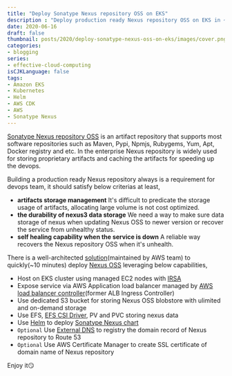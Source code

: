 ```yaml
---
title: "Deploy Sonatype Nexus repository OSS on EKS"
description : "Deploy production ready Nexus repository OSS on EKS in ~10 minutes"
date: 2020-06-16
draft: false
thumbnail: posts/2020/deploy-sonatype-nexus-oss-on-eks/images/cover.png
categories:
- blogging
series:
- effective-cloud-computing
isCJKLanguage: false
tags:
- Amazon EKS
- Kubernetes
- Helm
- AWS CDK
- AWS
- Sonatype Nexus
---
```


[Sonatype Nexus repository OSS][neuxs-oss] is an artifact repository that supports most software repositories such as Maven, Pypi, Npmjs, Rubygems, Yum, Apt, Docker registry and etc. In the enterprise Nexus repository is widely used for storing proprietary artifacts and caching the artifacts for speeding up the devops.

<!--more-->

Building a production ready Nexus repository always is a requirement for devops team, it should satisfy below criterias at least,

- **artifacts storage management** It's difficult to predicate the storage usage of artifacts, allocating large volume is not cost optimized.
- **the durability of nexus3 data storage** We need a way to make sure data storage of nexus when updating Nexus OSS to newer version or recover the service from unhealthy status.
- **self healing capability when the service is down** A reliable way recovers the Nexus repository OSS when it's unhealth.

There is a well-architected [solution][sonatype-nexus-solution](maintained by AWS team) to quickly(~10 minutes) deploy [Nexus OSS][neuxs-oss] leveraging below capabilities,

- Host on EKS cluster using managed EC2 nodes with [IRSA][eks-irsa]
- Expose service via AWS Application load balancer managed by [AWS load balancer controller][aws-load-balancer-controller](former ALB Ingress Controller)
- Use dedicated S3 bucket for storing Nexus OSS blobstore with ulimited and on-demand storage
- Use EFS, [EFS CSI Driver][eks-efs-csi], PV and PVC storing nexus data
- Use [Helm][helm] to deploy [Sonatype Nexus chart][sonatype-nexus-chart]
- `Optional` Use [External DNS][external-dns] to registry the domain record of Nexus repository to Route 53
- `Optional` Use AWS Certificate Manager to create SSL certificate of domain name of Nexus repository

Enjoy it:smirk:

[neuxs-oss]: https://www.sonatype.com/nexus-repository-oss
[sonatype-nexus-solution]: https://github.com/aws-samples/nexus-oss-on-aws
[aws-load-balancer-controller]: https://github.com/kubernetes-sigs/aws-load-balancer-controller
[eks-irsa]: https://docs.aws.amazon.com/eks/latest/userguide/iam-roles-for-service-accounts.html
[eks-efs-csi]: https://docs.aws.amazon.com/eks/latest/userguide/efs-csi.html
[external-dns]: https://github.com/kubernetes-sigs/external-dns
[helm]: https://helm.sh/
[sonatype-nexus-chart]: https://hub.helm.sh/charts/oteemo/sonatype-nexus